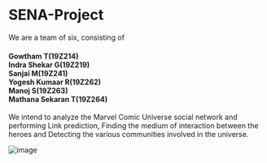 # SENA-Project

We are a team of six, consisting of <br>
<h4>Gowtham T(19Z214)<br>
Indra Shekar G(19Z219)<br>
Sanjai M(19Z241)<br>
Yogesh Kumaar R(19Z262)<br>
Manoj S(19Z263)<br>
Mathana Sekaran T(19Z264)<br></h4>

We intend to analyze the Marvel Comic Universe social network and performing Link prediction, Finding the medium of interaction between the heroes and Detecting the various communities involved in the universe.

![image](https://user-images.githubusercontent.com/66253003/196049159-7f3d6744-59d4-4a41-b4b8-8a43643bae08.png)
